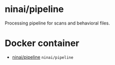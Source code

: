 # ninai/pipeline
Processing pipeline for scans and behavioral files.

# Docker container
* [ninai/pipeline](https://hub.docker.com/r/ninai/pipeline/) `ninai/pipeline` 
